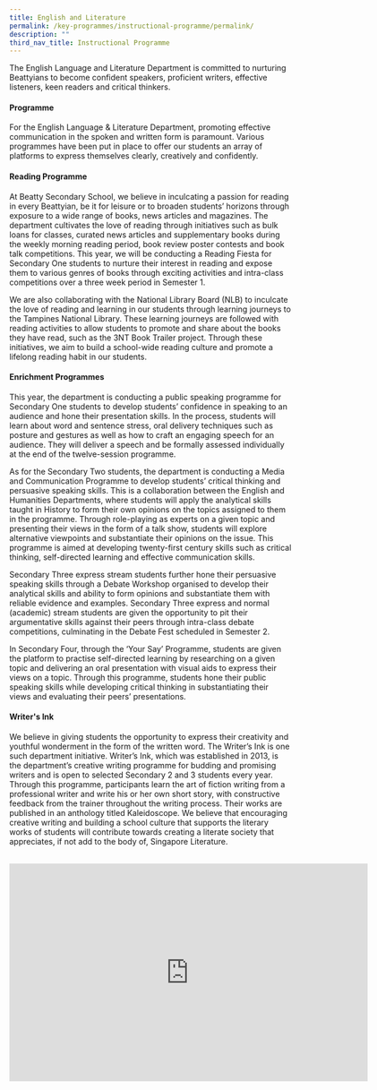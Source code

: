 ```yaml
---
title: English and Literature
permalink: /key-programmes/instructional-programme/permalink/
description: ""
third_nav_title: Instructional Programme
---
```

The English Language and Literature Department is committed to nurturing Beattyians to become confident speakers, proficient writers, effective listeners, keen readers and critical thinkers.

#### **Programme**
For the English Language &amp; Literature Department, promoting effective communication in the spoken and written form is paramount. Various programmes have been put in place to offer our students an array of platforms to express themselves clearly, creatively and confidently.

#### **Reading Programme**
At Beatty Secondary School, we believe in inculcating a passion for reading in every Beattyian, be it for leisure or to broaden students’ horizons through exposure to a wide range of books, news articles and magazines. The department cultivates the love of reading through initiatives such as bulk loans for classes, curated news articles and supplementary books during the weekly morning reading period, book review poster contests and book talk competitions. This year, we will be conducting a Reading Fiesta for Secondary One students to nurture their interest in reading and expose them to various genres of books through exciting activities and intra-class competitions over a three week period in Semester 1.

We are also collaborating with the National Library Board (NLB) to inculcate the love of reading and learning in our students through learning journeys to the Tampines National Library. These learning journeys are followed with reading activities to allow students to promote and share about the books they have read, such as the 3NT Book Trailer project. Through these initiatives, we aim to build a school-wide reading culture and promote a lifelong reading habit in our students.

#### **Enrichment Programmes**&nbsp;
This year, the department is conducting a public speaking programme for Secondary One students to develop students’ confidence in speaking to an audience and hone their presentation skills. In the process, students will learn about word and sentence stress, oral delivery techniques such as posture and gestures as well as how to craft an engaging speech for an audience. They will deliver a speech and be formally assessed individually at the end of the twelve-session programme.

As for the Secondary Two students, the department is conducting a Media and Communication Programme to develop students’ critical thinking and persuasive speaking skills. This is a collaboration between the English and Humanities Departments, where students will apply the analytical skills taught in History to form their own opinions on the topics assigned to them in the programme. Through role-playing as experts on a given topic and presenting their views in the form of a talk show, students will explore alternative viewpoints and substantiate their opinions on the issue. This programme is aimed at developing twenty-first century skills such as critical thinking, self-directed learning and effective communication skills.

Secondary Three express stream students further hone their persuasive speaking skills through a Debate Workshop organised to develop their analytical skills and ability to form opinions and substantiate them with reliable evidence and examples. Secondary Three express and normal (academic) stream students are given the opportunity to pit their argumentative skills against their peers through intra-class debate competitions, culminating in the Debate Fest scheduled in Semester 2.

In Secondary Four, through the ‘Your Say’ Programme, students are given the platform to practise self-directed learning by researching on a given topic and delivering an oral presentation with visual aids to express their views on a topic. Through this programme, students hone their public speaking skills while developing critical thinking in substantiating their views and evaluating their peers’ presentations.

#### **Writer's Ink**
We believe in giving students the opportunity to express their creativity and youthful wonderment in the form of the written word. The Writer’s Ink is one such department initiative. Writer’s Ink, which was established in 2013, is the department’s creative writing programme for budding and promising writers and is open to selected Secondary 2 and 3 students every year. Through this programme, participants learn the art of fiction writing from a professional writer and write his or her own short story, with constructive feedback from the trainer throughout the writing process. Their works are published in an anthology titled Kaleidoscope. We believe that encouraging creative writing and building a school culture that supports the literary works of students will contribute towards creating a literate society that appreciates, if not add to the body of, Singapore Literature.
<br>
<br>
<div align="center"><iframe src="https://docs.google.com/presentation/d/e/2PACX-1vQByMtqJnsUAhmn7LgqnXK9t3t6iE-ceKhvv1-eQ-x9a7p1c-34gGLZwS4Dj8tOiqoBBOBaVMidpy_Q/embed?start=true&amp;loop=true&amp;delayms=3000" frameborder="0" width="640" height="389" allowfullscreen="true"></iframe></div>